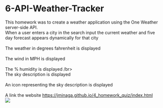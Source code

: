 # 6-API-Weather-Tracker
This homework was to create a weather application using the One Weather server-side API.
<br> When a user enters a city in the search input the current weather and five day forecast appears dynamically for that city</br>
<br> The weather in degrees fahrenheit is displayed</br>
<br> The wind in MPH is displayed</br>
<br> The % humidity is displayed /br>
<br> The sky description is displayed</br>
<br> An icon representing the sky description is displayed</br>
<br> A link the website https://jminaga.github.io/4_homework_quiz/index.html</br>
![](readme_img/screenshot.png)
